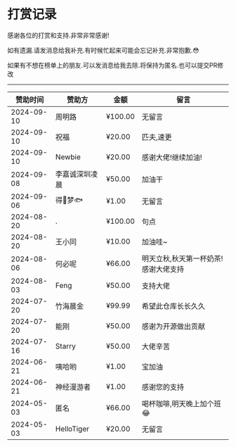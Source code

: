 # 打赏记录

感谢各位的打赏和支持.非常非常感谢!

如有遗漏.请发消息给我补充.有时候忙起来可能会忘记补充.非常抱歉.😳

如果有不想在榜单上的朋友.可以发消息给我去除.将保持为匿名.也可以提交PR修改

---

| 赞助时间       | 赞助方        | 金额      | 留言                  | 
|------------|------------|---------|---------------------|
| 2024-09-10 | 周明路        | ¥100.00 | 无留言                 |
| 2024-09-10 | 祝福         | ¥20.00  | 匹夫,速更               |
| 2024-09-10 | Newbie     | ¥20.00  | 感谢大佬!继续加油!          |
| 2024-09-08 | 李嘉诚深圳凌晨    | ¥50.00  | 加油干                 |
| 2024-09-06 | 得🐎梦🐟     | ¥1.00   | 无留言                 |
| 2024-08-20 | .          | ¥100.00 | 句点                  |
| 2024-08-20 | 王小同        | ¥10.00  | 加油哇~                |
| 2024-08-06 | 何必呢        | ¥66.00  | 明天立秋,秋天第一杯奶茶!感谢大佬支持 |
| 2024-08-03 | Feng       | ¥50.00  | 支持大佬                |
| 2024-07-20 | 竹海晨金       | ¥99.99  | 希望此仓库长长久久           |
| 2024-07-20 | 能刚         | ¥50.00  | 感谢为开源做出贡献           |
| 2024-07-16 | Starry     | ¥50.00  | 大佬辛苦                |
| 2024-06-21 | 咦哈哟        | ¥1.00   | 宝加油                 |
| 2024-06-21 | 神经漫游者      | ¥1.00   | 感谢您的支持              |
| 2024-05-03 | 匿名         | ¥66.00  | 喝杯咖啡,明天晚上加个班😂      |
| 2024-05-03 | HelloTiger | ¥20.00  | 无留言                 |
